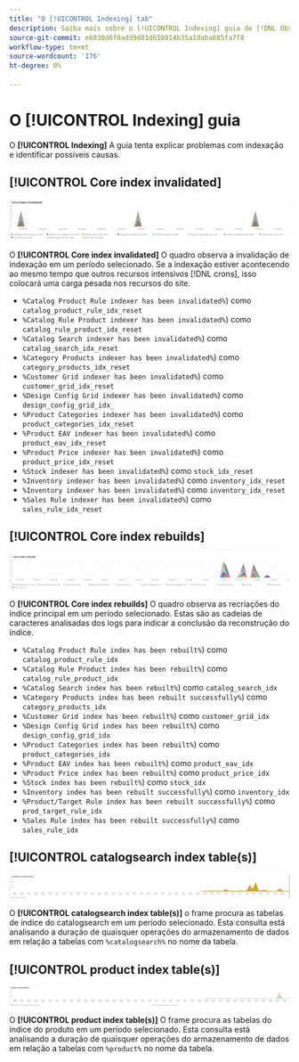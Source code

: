 ```yaml
---
title: "O [!UICONTROL Indexing] tab"
description: Saiba mais sobre o [!UICONTROL Indexing] guia de [!DNL Observation for Adobe Commerce].
source-git-commit: e6038d6f0add9d01d650914b35a1daba885fa7f8
workflow-type: tm+mt
source-wordcount: '176'
ht-degree: 0%

---
```


# O [!UICONTROL Indexing] guia

O **[!UICONTROL Indexing]** A guia tenta explicar problemas com indexação e identificar possíveis causas.

## [!UICONTROL Core index invalidated]

![Índice principal invalidado](../../assets/tools/observation-for-adobe-commerce/indexing-tab-1.jpg)

O **[!UICONTROL Core index invalidated]** O quadro observa a invalidação de indexação em um período selecionado. Se a indexação estiver acontecendo ao mesmo tempo que outros recursos intensivos [!DNL crons], isso colocará uma carga pesada nos recursos do site.

* `%Catalog Product Rule indexer has been invalidated%`) como `catalog_product_rule_idx_reset`
* `%Catalog Rule Product indexer has been invalidated%`) como `catalog_rule_product_idx_reset`
* `%Catalog Search indexer has been invalidated%`) como `catalog_search_idx_reset`
* `%Category Products indexer has been invalidated%`) como `category_products_idx_reset`
* `%Customer Grid indexer has been invalidated%`) como `customer_grid_idx_reset`
* `%Design Config Grid indexer has been invalidated%`) como `design_config_grid_idx_`
* `%Product Categories indexer has been invalidated%`) como `product_categories_idx_reset`
* `%Product EAV indexer has been invalidated%`) como `product_eav_idx_reset`
* `%Product Price indexer has been invalidated%`) como `product_price_idx_reset`
* `%Stock indexer has been invalidated%`) como `stock_idx_reset`
* `%Inventory indexer has been invalidated%`) como `inventory_idx_reset`
* `%Inventory indexer has been invalidated%`) como `inventory_idx_reset`
* `%Sales Rule indexer has been invalidated%`) como `sales_rule_idx_reset`

## [!UICONTROL Core index rebuilds]

![Recriações do índice principal](../../assets/tools/observation-for-adobe-commerce/indexing-tab-2.jpg)

O **[!UICONTROL Core index rebuilds]** O quadro observa as recriações do índice principal em um período selecionado. Estas são as cadeias de caracteres analisadas dos logs para indicar a conclusão da reconstrução do índice.

* `%Catalog Product Rule index has been rebuilt%`) como `catalog_product_rule_idx`
* `%Catalog Rule Product index has been rebuilt%`) como `catalog_rule_product_idx`
* `%Catalog Search index has been rebuilt%`) como `catalog_search_idx`
* `%Category Products index has been rebuilt successfully%`) como `category_products_idx`
* `%Customer Grid index has been rebuilt%`) como `customer_grid_idx`
* `%Design Config Grid index has been rebuilt%`) como `design_config_grid_idx`
* `%Product Categories index has been rebuilt%`) como `product_categories_idx`
* `%Product EAV index has been rebuilt%`) como `product_eav_idx`
* `%Product Price index has been rebuilt%`) como `product_price_idx`
* `%Stock index has been rebuilt%`) como `stock_idx`
* `%Inventory index has been rebuilt successfully%`) como `inventory_idx`
* `%Product/Target Rule index has been rebuilt successfully%`) como `prod_target_rule_idx`
* `%Sales Rule index has been rebuilt successfully%`) como `sales_rule_idx`


## [!UICONTROL catalogsearch index table(s)]

![tabela(s) de índice catalogsearch](../../assets/tools/observation-for-adobe-commerce/indexing-tab-3.jpg)

O **[!UICONTROL catalogsearch index table(s)]** o frame procura as tabelas de índice do catalogsearch em um período selecionado. Esta consulta está analisando a duração de quaisquer operações do armazenamento de dados em relação a tabelas com `%catalogsearch%` no nome da tabela.

## [!UICONTROL product index table(s)]

![tabela(s) de índice de produto](../../assets/tools/observation-for-adobe-commerce/indexing-tab-4.jpg)

O **[!UICONTROL product index table(s)]** O frame procura as tabelas do índice do produto em um período selecionado. Esta consulta está analisando a duração de quaisquer operações do armazenamento de dados em relação a tabelas com `%product%` no nome da tabela.
